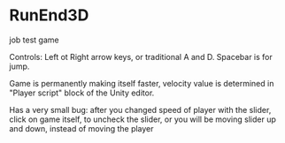 # RunEnd3D
job test game 


Controls: Left ot Right arrow keys, or traditional A and D. Spacebar is for jump.

Game is permanently making itself faster, velocity value is determined in "Player script" block of the Unity editor.

Has a very small bug: after you changed speed of player with the slider, click on game itself, to uncheck the slider, or you will be moving slider up and down, instead of moving the player
